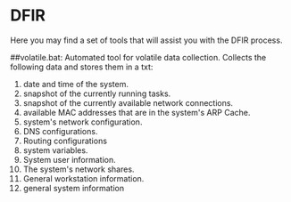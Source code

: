 # DFIR
Here you may find a set of tools that will assist you with the DFIR process.

##volatile.bat:
Automated tool for volatile data collection. Collects the following data and stores them in a txt:
1. date and time of the system.
2. snapshot of the currently running tasks.
3. snapshot of the currently available network connections.
4. available MAC addresses that are in the system's ARP Cache.
5. system's network configuration.
6. DNS configurations.
7. Routing configurations
8. system variables.
9. System user information.
10. The system's network shares.
11. General workstation information.
12. general system information
